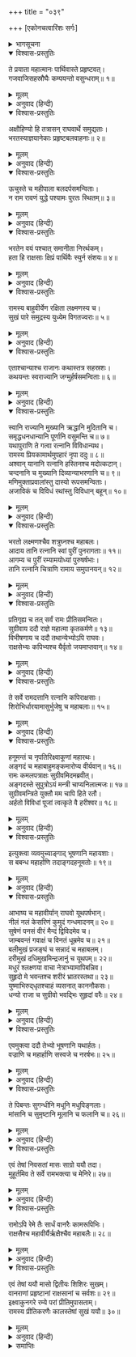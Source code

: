 +++
title = "०३९"

+++
[एकोनचत्वारिंशः सर्गः]



<details><summary>भागसूचना</summary>

39. राजाओंका श्रीरामके लिये भेंट देना और श्रीरामका वह सब लेकर अपने मित्रों, वानरों, रीछों और राक्षसोंको बाँट देना तथा वानर आदिका वहाँ सुखपूर्वक रहना
</details>

<details open><summary>विश्वास-प्रस्तुतिः</summary>

ते प्रयाता महात्मानः पार्थिवास्ते प्रहृष्टवत्।  
गजवाजिसहस्रौघैः कम्पयन्तो वसुन्धराम्॥ १॥
</details>

<details><summary>मूलम्</summary>

ते प्रयाता महात्मानः पार्थिवास्ते प्रहृष्टवत्।  
गजवाजिसहस्रौघैः कम्पयन्तो वसुन्धराम्॥ १॥
</details>

<details><summary>अनुवाद (हिन्दी)</summary>

अयोध्यासे प्रस्थित हो वे महामना भूपाल सहस्रों हाथी, घोड़े तथा पैदल-समूहोंसे पृथ्वीको कम्पित करते हुए-से हर्षपूर्वक आगे बढ़ने लगे॥ १॥
</details>

<details open><summary>विश्वास-प्रस्तुतिः</summary>

अक्षौहिण्यो हि तत्रासन् राघवार्थे समुद्यताः।  
भरतस्याज्ञयानेकाः प्रहृष्टबलवाहनाः॥ २॥
</details>

<details><summary>मूलम्</summary>

अक्षौहिण्यो हि तत्रासन् राघवार्थे समुद्यताः।  
भरतस्याज्ञयानेकाः प्रहृष्टबलवाहनाः॥ २॥
</details>

<details><summary>अनुवाद (हिन्दी)</summary>

भरतकी आज्ञासे श्रीरामचन्द्रजीकी सहायताके लिये वहाँ कई अक्षौहिणी सेनाएँ युद्धके लिये उद्यत होकर आयी थीं। उन सबके सैनिक और वाहन हर्ष एवं उत्साहसे भरे हुए थे॥ २॥
</details>

<details open><summary>विश्वास-प्रस्तुतिः</summary>

ऊचुस्ते च महीपाला बलदर्पसमन्विताः।  
न राम रावणं युद्धे पश्यामः पुरतः स्थितम्॥ ३॥
</details>

<details><summary>मूलम्</summary>

ऊचुस्ते च महीपाला बलदर्पसमन्विताः।  
न राम रावणं युद्धे पश्यामः पुरतः स्थितम्॥ ३॥
</details>

<details><summary>अनुवाद (हिन्दी)</summary>

वे सभी भूपाल बलके घमंडमें भरकर आपसमें इस तरहकी बातें करने लगे—‘हमलोगोंने युद्धमें श्रीराम और रावणको आमने-सामने खड़ा नहीं देखा॥ ३॥
</details>

<details open><summary>विश्वास-प्रस्तुतिः</summary>

भरतेन वयं पश्चात् समानीता निरर्थकम्।  
हता हि राक्षसाः क्षिप्रं पार्थिवैः स्युर्न संशयः॥ ४॥
</details>

<details><summary>मूलम्</summary>

भरतेन वयं पश्चात् समानीता निरर्थकम्।  
हता हि राक्षसाः क्षिप्रं पार्थिवैः स्युर्न संशयः॥ ४॥
</details>

<details><summary>अनुवाद (हिन्दी)</summary>

‘भरतने (पहले तो सूचना नहीं दी) पीछे युद्ध समाप्त हो जानेपर हमें व्यर्थ ही बुला लिया। यदि सब राजा गये होते तो उनके द्वारा समस्त राक्षसोंका संहार बहुत जल्दी हो गया होता, इसमें संशय नहीं है॥ ४॥
</details>

<details open><summary>विश्वास-प्रस्तुतिः</summary>

रामस्य बाहुवीर्येण रक्षिता लक्ष्मणस्य च।  
सुखं पारे समुद्रस्य युध्येम विगतज्वराः॥ ५॥
</details>

<details><summary>मूलम्</summary>

रामस्य बाहुवीर्येण रक्षिता लक्ष्मणस्य च।  
सुखं पारे समुद्रस्य युध्येम विगतज्वराः॥ ५॥
</details>

<details><summary>अनुवाद (हिन्दी)</summary>

‘श्रीराम और लक्ष्मणके बाहुबलसे सुरक्षित एवं निश्चिन्त हो हमलोग समुद्रके उस पार सुखपूर्वक युद्ध कर सकते थे’॥ ५॥
</details>

<details open><summary>विश्वास-प्रस्तुतिः</summary>

एताश्चान्याश्च राजानः कथास्तत्र सहस्रशः।  
कथयन्तः स्वराज्यानि जग्मुर्हर्षसमन्विताः॥ ६॥
</details>

<details><summary>मूलम्</summary>

एताश्चान्याश्च राजानः कथास्तत्र सहस्रशः।  
कथयन्तः स्वराज्यानि जग्मुर्हर्षसमन्विताः॥ ६॥
</details>

<details><summary>अनुवाद (हिन्दी)</summary>

ये तथा और भी बहुत-सी बातें कहते हुए वे सहस्रों नरेश बड़े हर्षके साथ अपने-अपने राज्यको गये॥
</details>

<details open><summary>विश्वास-प्रस्तुतिः</summary>

स्वानि राज्यानि मुख्यानि ऋद्धानि मुदितानि च।  
समृद्धधनधान्यानि पूर्णानि वसुमन्ति च॥ ७॥  
यथापुराणि ते गत्वा रत्नानि विविधान्यथ।  
रामस्य प्रियकामार्थमुपहारं नृपा ददुः॥ ८॥  
अश्वान् यानानि रत्नानि हस्तिनश्च मदोत्कटान्।  
चन्दनानि च मुख्यानि दिव्यान्याभरणानि च॥ ९॥  
मणिमुक्ताप्रवालांस्तु दास्यो रूपसमन्विताः।  
अजाविकं च विविधं रथांस्तु विविधान् बहून्॥ १०॥
</details>

<details><summary>मूलम्</summary>

स्वानि राज्यानि मुख्यानि ऋद्धानि मुदितानि च।  
समृद्धधनधान्यानि पूर्णानि वसुमन्ति च॥ ७॥  
यथापुराणि ते गत्वा रत्नानि विविधान्यथ।  
रामस्य प्रियकामार्थमुपहारं नृपा ददुः॥ ८॥  
अश्वान् यानानि रत्नानि हस्तिनश्च मदोत्कटान्।  
चन्दनानि च मुख्यानि दिव्यान्याभरणानि च॥ ९॥  
मणिमुक्ताप्रवालांस्तु दास्यो रूपसमन्विताः।  
अजाविकं च विविधं रथांस्तु विविधान् बहून्॥ १०॥
</details>

<details><summary>अनुवाद (हिन्दी)</summary>

उनके अपने-अपने प्रसिद्ध राज्य समृद्धिशाली, सुख और आनन्दसे परिपूर्ण, धन-धान्यसे सम्पन्न तथा रत्न आदिसे भरे-पूरे थे। उन राज्यों तथा नगरोंमें जाकर उन नरेशोंने श्रीरामचन्द्रजीका प्रिय करनेकी इच्छासे नाना प्रकारके रत्न और उपहार भेजे। घोड़े, सवारियाँ, रत्न, मतवाले हाथी, उत्तम चन्दन, दिव्य आभूषण, मणि, मोती, मूँगे, रूपवती दासियाँ, नाना प्रकारकी बकरियाँ और भेड़ें तथा तरह-तरहके बहुत-से रथ भेंट किये॥ ७—१०॥
</details>

<details open><summary>विश्वास-प्रस्तुतिः</summary>

भरतो लक्ष्मणश्चैव शत्रुघ्नश्च महाबलः।  
आदाय तानि रत्नानि स्वां पुरीं पुनरागताः॥ ११॥  
आगम्य च पुरीं रम्यामयोध्यां पुरुषर्षभाः।  
तानि रत्नानि चित्राणि रामाय समुपानयन्॥ १२॥
</details>

<details><summary>मूलम्</summary>

भरतो लक्ष्मणश्चैव शत्रुघ्नश्च महाबलः।  
आदाय तानि रत्नानि स्वां पुरीं पुनरागताः॥ ११॥  
आगम्य च पुरीं रम्यामयोध्यां पुरुषर्षभाः।  
तानि रत्नानि चित्राणि रामाय समुपानयन्॥ १२॥
</details>

<details><summary>अनुवाद (हिन्दी)</summary>

महाबली भरत, लक्ष्मण और शत्रुघ्न उन रत्नोंको लेकर पुनः अपनी पुरीमें लौट आये। रमणीय पुरी अयोध्यामें आकर उन तीनों पुरुषप्रवर बन्धुओंने ये विचित्र रत्न श्रीरामको समर्पित कर दिये॥ ११-१२॥
</details>

<details open><summary>विश्वास-प्रस्तुतिः</summary>

प्रतिगृह्य च तत् सर्वं रामः प्रीतिसमन्वितः।  
सुग्रीवाय ददौ राज्ञे महात्मा कृतकर्मणे॥ १३॥  
विभीषणाय च ददौ तथान्येभ्योऽपि राघवः।  
राक्षसेभ्यः कपिभ्यश्च यैर्वृतो जयमाप्तवान्॥ १४॥
</details>

<details><summary>मूलम्</summary>

प्रतिगृह्य च तत् सर्वं रामः प्रीतिसमन्वितः।  
सुग्रीवाय ददौ राज्ञे महात्मा कृतकर्मणे॥ १३॥  
विभीषणाय च ददौ तथान्येभ्योऽपि राघवः।  
राक्षसेभ्यः कपिभ्यश्च यैर्वृतो जयमाप्तवान्॥ १४॥
</details>

<details><summary>अनुवाद (हिन्दी)</summary>

उन सबको ग्रहण करके महात्मा श्रीरामने बड़ी प्रसन्नताके साथ उपकारी वानरराज सुग्रीव और विभीषणको तथा अन्य राक्षसों और वानरोंको भी बाँट दिया; क्योंकि उन्हींसे घिरे रहकर भगवान् श्रीरामने युद्धमें विजय प्राप्त की थी॥ १३-१४॥
</details>

<details open><summary>विश्वास-प्रस्तुतिः</summary>

ते सर्वे रामदत्तानि रत्नानि कपिराक्षसाः।  
शिरोभिर्धारयामासुर्भुजेषु च महाबलाः॥ १५॥
</details>

<details><summary>मूलम्</summary>

ते सर्वे रामदत्तानि रत्नानि कपिराक्षसाः।  
शिरोभिर्धारयामासुर्भुजेषु च महाबलाः॥ १५॥
</details>

<details><summary>अनुवाद (हिन्दी)</summary>

उन सभी महाबली वानरों और राक्षसोंने श्रीरामचन्द्रजीके दिये हुए वे रत्न अपने मस्तक और भुजाओंमें धारण कर लिये॥ १५॥
</details>

<details open><summary>विश्वास-प्रस्तुतिः</summary>

हनूमन्तं च नृपतिरिक्ष्वाकूणां महारथः।  
अङ्गदं च महाबाहुमङ्कमारोप्य वीर्यवान्॥ १६॥  
रामः कमलपत्राक्षः सुग्रीवमिदमब्रवीत्।  
अङ्गदस्ते सुपुत्रोऽयं मन्त्री चाप्यनिलात्मजः॥ १७॥  
सुग्रीवमन्त्रिते युक्तौ मम चापि हिते रतौ।  
अर्हतो विविधां पूजां त्वत्कृते वै हरीश्वर॥ १८॥
</details>

<details><summary>मूलम्</summary>

हनूमन्तं च नृपतिरिक्ष्वाकूणां महारथः।  
अङ्गदं च महाबाहुमङ्कमारोप्य वीर्यवान्॥ १६॥  
रामः कमलपत्राक्षः सुग्रीवमिदमब्रवीत्।  
अङ्गदस्ते सुपुत्रोऽयं मन्त्री चाप्यनिलात्मजः॥ १७॥  
सुग्रीवमन्त्रिते युक्तौ मम चापि हिते रतौ।  
अर्हतो विविधां पूजां त्वत्कृते वै हरीश्वर॥ १८॥
</details>

<details><summary>अनुवाद (हिन्दी)</summary>

तत्पश्चात् इक्ष्वाकुनरेश महापराक्रमी महारथी कमलनयन श्रीरामने महाबाहु हनुमान् और अङ्गदको गोदमें बैठाकर सुग्रीवसे इस प्रकार कहा—‘सुग्रीव! अङ्गद तुम्हारे सुपुत्र हैं और पवनकुमार हनुमान् मन्त्री। वानरराज! ये दोनों मेरे लिये मन्त्रीका भी काम देते थे और सदा मेरे हितसाधनमें लगे रहते थे। इसलिये और विशेषतः तुम्हारे नाते ये मेरी ओरसे विविध आदर-सत्कार एवं भेंट पानेके योग्य हैं’॥ १६—१८॥
</details>

<details open><summary>विश्वास-प्रस्तुतिः</summary>

इत्युक्त्वा व्यवमुच्याङ्गाद् भूषणानि महायशाः।  
स बबन्ध महार्हाणि तदाङ्गदहनूमतोः॥ १९॥
</details>

<details><summary>मूलम्</summary>

इत्युक्त्वा व्यवमुच्याङ्गाद् भूषणानि महायशाः।  
स बबन्ध महार्हाणि तदाङ्गदहनूमतोः॥ १९॥
</details>

<details><summary>अनुवाद (हिन्दी)</summary>

ऐसा कहकर महायशस्वी श्रीरामने अपने शरीरसे बहुमूल्य आभूषण उतारकर उन्हें अङ्गद तथा हनुमान् के अङ्गोंमें बाँध दिया॥ १९॥
</details>

<details open><summary>विश्वास-प्रस्तुतिः</summary>

आभाष्य च महावीर्यान् राघवो यूथपर्षभान्।  
नीलं नलं केसरिणं कुमुदं गन्धमादनम्॥ २०॥  
सुषेणं पनसं वीरं मैन्दं द्विविदमेव च।  
जाम्बवन्तं गवाक्षं च विनतं धूम्रमेव च॥ २१॥  
बलीमुखं प्रजङ्घं च सन्नादं च महाबलम्।  
दरीमुखं दधिमुखमिन्द्रजानुं च यूथपम्॥ २२॥  
मधुरं श्लक्ष्णया वाचा नेत्राभ्यामापिबन्निव।  
सुहृदो मे भवन्तश्च शरीरं भ्रातरस्तथा॥ २३॥  
युष्माभिरुद‍्धृतश्चाहं व्यसनात् काननौकसः।  
धन्यो राजा च सुग्रीवो भवद्भिः सुहृदां वरैः॥ २४॥
</details>

<details><summary>मूलम्</summary>

आभाष्य च महावीर्यान् राघवो यूथपर्षभान्।  
नीलं नलं केसरिणं कुमुदं गन्धमादनम्॥ २०॥  
सुषेणं पनसं वीरं मैन्दं द्विविदमेव च।  
जाम्बवन्तं गवाक्षं च विनतं धूम्रमेव च॥ २१॥  
बलीमुखं प्रजङ्घं च सन्नादं च महाबलम्।  
दरीमुखं दधिमुखमिन्द्रजानुं च यूथपम्॥ २२॥  
मधुरं श्लक्ष्णया वाचा नेत्राभ्यामापिबन्निव।  
सुहृदो मे भवन्तश्च शरीरं भ्रातरस्तथा॥ २३॥  
युष्माभिरुद‍्धृतश्चाहं व्यसनात् काननौकसः।  
धन्यो राजा च सुग्रीवो भवद्भिः सुहृदां वरैः॥ २४॥
</details>

<details><summary>अनुवाद (हिन्दी)</summary>

इसके बाद श्रीरघुनाथजीने महापराक्रमी वानरयूथपतियों—नील, नल, केसरी, कुमुद, गन्धमादन, सुषेण, पनस, वीर मैन्द, द्विविद, जाम्बवान्, गवाक्ष, विनत, धूम्र, बलीमुख, प्रजङ्घ, महाबली संनाद, दरीमुख, दधिमुख और यूथप इन्द्रजानुको बुलाकर उनकी ओर दोनों नेत्रोंसे इस प्रकार देखा, मानो वे उन्हें नेत्रपुटोंद्वारा पी रहे हों। उन्होंने स्नेहयुक्त मधुर वाणीमें उनसे कहा—‘वानरवीरो! आपलोग मेरे सुहृद्, शरीर और भाई हैं। आपने ही मुझे संकटसे उबारा है। आप-जैसे श्रेष्ठ सुहृदोंको पाकर राजा सुग्रीव धन्य हैं’॥ २०—२४॥
</details>

<details open><summary>विश्वास-प्रस्तुतिः</summary>

एवमुक्त्वा ददौ तेभ्यो भूषणानि यथार्हतः।  
वज्राणि च महार्हाणि सस्वजे च नरर्षभः॥ २५॥
</details>

<details><summary>मूलम्</summary>

एवमुक्त्वा ददौ तेभ्यो भूषणानि यथार्हतः।  
वज्राणि च महार्हाणि सस्वजे च नरर्षभः॥ २५॥
</details>

<details><summary>अनुवाद (हिन्दी)</summary>

ऐसा कहकर नरश्रेष्ठ श्रीरघुनाथजीने उन्हें यथायोग्य आभूषण और बहुमूल्य हीरे दिये तथा उनका आलिङ्गन किया॥ २५॥
</details>

<details open><summary>विश्वास-प्रस्तुतिः</summary>

ते पिबन्तः सुगन्धीनि मधूनि मधुपिङ्गलाः।  
मांसानि च सुमृष्टानि मूलानि च फलानि च॥ २६॥
</details>

<details><summary>मूलम्</summary>

ते पिबन्तः सुगन्धीनि मधूनि मधुपिङ्गलाः।  
मांसानि च सुमृष्टानि मूलानि च फलानि च॥ २६॥
</details>

<details><summary>अनुवाद (हिन्दी)</summary>

मधुके समान पिङ्गल वर्णवाले वे वानर वहाँ सुगन्धित मधु पीते, राजभोग वस्तुओंका उपभोग करते और स्वादिष्ट फल-मूल खाते थे॥ २६॥
</details>

<details open><summary>विश्वास-प्रस्तुतिः</summary>

एवं तेषां निवसतां मासः साग्रो ययौ तदा।  
मुहूर्तमिव ते सर्वे रामभक्त्या च मेनिरे॥ २७॥
</details>

<details><summary>मूलम्</summary>

एवं तेषां निवसतां मासः साग्रो ययौ तदा।  
मुहूर्तमिव ते सर्वे रामभक्त्या च मेनिरे॥ २७॥
</details>

<details><summary>अनुवाद (हिन्दी)</summary>

इस प्रकार निवास करते हुए उन वानरोंका वहाँ एक महीनेसे अधिक समय बीत गया; परंतु श्रीरघुनाथजीके प्रति भक्तिके कारण उन्हें वह समय एक मुहूर्तके समान ही जान पड़ा॥ २७॥
</details>

<details open><summary>विश्वास-प्रस्तुतिः</summary>

रामोऽपि रेमे तैः सार्धं वानरैः कामरूपिभिः।  
राक्षसैश्च महावीर्यैर्ऋक्षैश्चैव महाबलैः॥ २८॥
</details>

<details><summary>मूलम्</summary>

रामोऽपि रेमे तैः सार्धं वानरैः कामरूपिभिः।  
राक्षसैश्च महावीर्यैर्ऋक्षैश्चैव महाबलैः॥ २८॥
</details>

<details><summary>अनुवाद (हिन्दी)</summary>

श्रीराम भी इच्छानुसार रूप धारण करनेवाले उन वानरों, महापराक्रमी राक्षसों तथा महाबली रीछोंके साथ बड़े आनन्दसे समय बिताते थे॥ २८॥
</details>

<details open><summary>विश्वास-प्रस्तुतिः</summary>

एवं तेषां ययौ मासो द्वितीयः शिशिरः सुखम्।  
वानराणां प्रहृष्टानां राक्षसानां च सर्वशः॥ २९॥  
इक्ष्वाकुनगरे रम्ये परां प्रीतिमुपासताम्।  
रामस्य प्रीतिकरणैः कालस्तेषां सुखं ययौ॥ ३०॥
</details>

<details><summary>मूलम्</summary>

एवं तेषां ययौ मासो द्वितीयः शिशिरः सुखम्।  
वानराणां प्रहृष्टानां राक्षसानां च सर्वशः॥ २९॥  
इक्ष्वाकुनगरे रम्ये परां प्रीतिमुपासताम्।  
रामस्य प्रीतिकरणैः कालस्तेषां सुखं ययौ॥ ३०॥
</details>

<details><summary>अनुवाद (हिन्दी)</summary>

इस तरह उनका शिशिर-ऋतुका दूसरा महीना भी सुखपूर्वक बीत गया। इक्ष्वाकुवंशी नरेशोंकी उस सुरम्य राजधानीमें वे वानर और राक्षस बड़े हर्ष और प्रेमसे रहते थे। श्रीरामके प्रेमपूर्वक सत्कारसे उनका वह समय सुखपूर्वक बीत रहा था॥ २९-३०॥
</details>

<details><summary>समाप्तिः</summary>

इत्यार्षे श्रीमद्रामायणे वाल्मीकीये आदिकाव्ये उत्तरकाण्डे एकोनचत्वारिंशः सर्गः॥ ३९॥  
इस प्रकार श्रीवाल्मीकिनिर्मित आर्षरामायण आदिकाव्यके उत्तरकाण्डमें उनतालीसवाँ सर्ग पूरा हुआ॥ ३९॥
</details>

